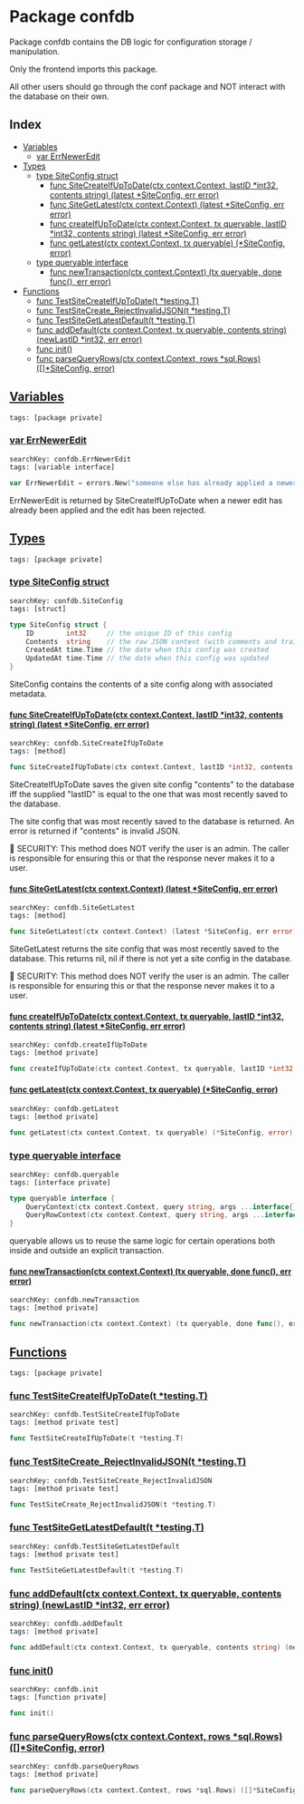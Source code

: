 # Package confdb

Package confdb contains the DB logic for configuration storage / manipulation. 

Only the frontend imports this package. 

All other users should go through the conf package and NOT interact with the database on their own. 

## Index

* [Variables](#var)
    * [var ErrNewerEdit](#ErrNewerEdit)
* [Types](#type)
    * [type SiteConfig struct](#SiteConfig)
        * [func SiteCreateIfUpToDate(ctx context.Context, lastID *int32, contents string) (latest *SiteConfig, err error)](#SiteCreateIfUpToDate)
        * [func SiteGetLatest(ctx context.Context) (latest *SiteConfig, err error)](#SiteGetLatest)
        * [func createIfUpToDate(ctx context.Context, tx queryable, lastID *int32, contents string) (latest *SiteConfig, err error)](#createIfUpToDate)
        * [func getLatest(ctx context.Context, tx queryable) (*SiteConfig, error)](#getLatest)
    * [type queryable interface](#queryable)
        * [func newTransaction(ctx context.Context) (tx queryable, done func(), err error)](#newTransaction)
* [Functions](#func)
    * [func TestSiteCreateIfUpToDate(t *testing.T)](#TestSiteCreateIfUpToDate)
    * [func TestSiteCreate_RejectInvalidJSON(t *testing.T)](#TestSiteCreate_RejectInvalidJSON)
    * [func TestSiteGetLatestDefault(t *testing.T)](#TestSiteGetLatestDefault)
    * [func addDefault(ctx context.Context, tx queryable, contents string) (newLastID *int32, err error)](#addDefault)
    * [func init()](#init.db_test.go)
    * [func parseQueryRows(ctx context.Context, rows *sql.Rows) ([]*SiteConfig, error)](#parseQueryRows)


## <a id="var" href="#var">Variables</a>

```
tags: [package private]
```

### <a id="ErrNewerEdit" href="#ErrNewerEdit">var ErrNewerEdit</a>

```
searchKey: confdb.ErrNewerEdit
tags: [variable interface]
```

```Go
var ErrNewerEdit = errors.New("someone else has already applied a newer edit")
```

ErrNewerEdit is returned by SiteCreateIfUpToDate when a newer edit has already been applied and the edit has been rejected. 

## <a id="type" href="#type">Types</a>

```
tags: [package private]
```

### <a id="SiteConfig" href="#SiteConfig">type SiteConfig struct</a>

```
searchKey: confdb.SiteConfig
tags: [struct]
```

```Go
type SiteConfig struct {
	ID        int32     // the unique ID of this config
	Contents  string    // the raw JSON content (with comments and trailing commas allowed)
	CreatedAt time.Time // the date when this config was created
	UpdatedAt time.Time // the date when this config was updated
}
```

SiteConfig contains the contents of a site config along with associated metadata. 

#### <a id="SiteCreateIfUpToDate" href="#SiteCreateIfUpToDate">func SiteCreateIfUpToDate(ctx context.Context, lastID *int32, contents string) (latest *SiteConfig, err error)</a>

```
searchKey: confdb.SiteCreateIfUpToDate
tags: [method]
```

```Go
func SiteCreateIfUpToDate(ctx context.Context, lastID *int32, contents string) (latest *SiteConfig, err error)
```

SiteCreateIfUpToDate saves the given site config "contents" to the database iff the supplied "lastID" is equal to the one that was most recently saved to the database. 

The site config that was most recently saved to the database is returned. An error is returned if "contents" is invalid JSON. 

🚨 SECURITY: This method does NOT verify the user is an admin. The caller is responsible for ensuring this or that the response never makes it to a user. 

#### <a id="SiteGetLatest" href="#SiteGetLatest">func SiteGetLatest(ctx context.Context) (latest *SiteConfig, err error)</a>

```
searchKey: confdb.SiteGetLatest
tags: [method]
```

```Go
func SiteGetLatest(ctx context.Context) (latest *SiteConfig, err error)
```

SiteGetLatest returns the site config that was most recently saved to the database. This returns nil, nil if there is not yet a site config in the database. 

🚨 SECURITY: This method does NOT verify the user is an admin. The caller is responsible for ensuring this or that the response never makes it to a user. 

#### <a id="createIfUpToDate" href="#createIfUpToDate">func createIfUpToDate(ctx context.Context, tx queryable, lastID *int32, contents string) (latest *SiteConfig, err error)</a>

```
searchKey: confdb.createIfUpToDate
tags: [method private]
```

```Go
func createIfUpToDate(ctx context.Context, tx queryable, lastID *int32, contents string) (latest *SiteConfig, err error)
```

#### <a id="getLatest" href="#getLatest">func getLatest(ctx context.Context, tx queryable) (*SiteConfig, error)</a>

```
searchKey: confdb.getLatest
tags: [method private]
```

```Go
func getLatest(ctx context.Context, tx queryable) (*SiteConfig, error)
```

### <a id="queryable" href="#queryable">type queryable interface</a>

```
searchKey: confdb.queryable
tags: [interface private]
```

```Go
type queryable interface {
	QueryContext(ctx context.Context, query string, args ...interface{}) (*sql.Rows, error)
	QueryRowContext(ctx context.Context, query string, args ...interface{}) *sql.Row
}
```

queryable allows us to reuse the same logic for certain operations both inside and outside an explicit transaction. 

#### <a id="newTransaction" href="#newTransaction">func newTransaction(ctx context.Context) (tx queryable, done func(), err error)</a>

```
searchKey: confdb.newTransaction
tags: [method private]
```

```Go
func newTransaction(ctx context.Context) (tx queryable, done func(), err error)
```

## <a id="func" href="#func">Functions</a>

```
tags: [package private]
```

### <a id="TestSiteCreateIfUpToDate" href="#TestSiteCreateIfUpToDate">func TestSiteCreateIfUpToDate(t *testing.T)</a>

```
searchKey: confdb.TestSiteCreateIfUpToDate
tags: [method private test]
```

```Go
func TestSiteCreateIfUpToDate(t *testing.T)
```

### <a id="TestSiteCreate_RejectInvalidJSON" href="#TestSiteCreate_RejectInvalidJSON">func TestSiteCreate_RejectInvalidJSON(t *testing.T)</a>

```
searchKey: confdb.TestSiteCreate_RejectInvalidJSON
tags: [method private test]
```

```Go
func TestSiteCreate_RejectInvalidJSON(t *testing.T)
```

### <a id="TestSiteGetLatestDefault" href="#TestSiteGetLatestDefault">func TestSiteGetLatestDefault(t *testing.T)</a>

```
searchKey: confdb.TestSiteGetLatestDefault
tags: [method private test]
```

```Go
func TestSiteGetLatestDefault(t *testing.T)
```

### <a id="addDefault" href="#addDefault">func addDefault(ctx context.Context, tx queryable, contents string) (newLastID *int32, err error)</a>

```
searchKey: confdb.addDefault
tags: [method private]
```

```Go
func addDefault(ctx context.Context, tx queryable, contents string) (newLastID *int32, err error)
```

### <a id="init.db_test.go" href="#init.db_test.go">func init()</a>

```
searchKey: confdb.init
tags: [function private]
```

```Go
func init()
```

### <a id="parseQueryRows" href="#parseQueryRows">func parseQueryRows(ctx context.Context, rows *sql.Rows) ([]*SiteConfig, error)</a>

```
searchKey: confdb.parseQueryRows
tags: [method private]
```

```Go
func parseQueryRows(ctx context.Context, rows *sql.Rows) ([]*SiteConfig, error)
```

